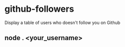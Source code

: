 # github-followers
Display a table of users who doesn't follow you on Github

## node . <your_username>
